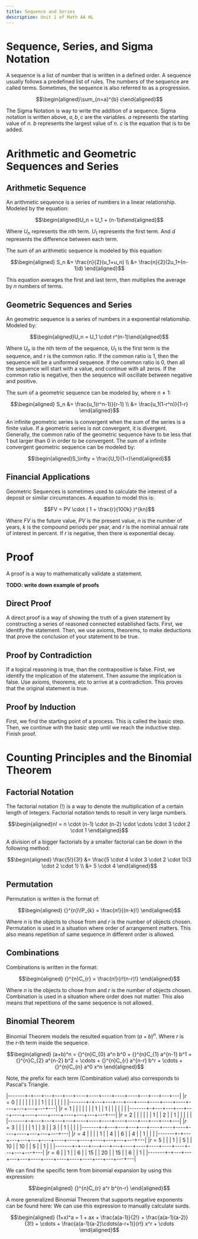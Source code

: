 ```yaml
---
title: Sequence and Series
description: Unit 1 of Math AA HL
---
```


# Sequence, Series, and Sigma Notation

A sequence is a list of number that is written in a defined order.
A sequence usually follows a predefined list of rules.
The numbers of the sequence are called terms.
Sometimes, the sequence is also referred to as a progression.

$$\begin{aligned}\sum_{n=a}^{b} c\end{aligned}$$

The Sigma Notation is way to write the addition of a sequence.
Sigma notation is written above, $a,b,c$ are the variables.
$a$ represents the starting value of $n$.
$b$ represents the largest value of $n$.
$c$ is the equation that is to be added.

# Arithmetic and Geometric Sequences and Series

## Arithmetic Sequence

An arithmetic sequence is a series of numbers in a linear relationship.
Modeled by the equation: 

$$\begin{aligned}U_n = U_1 + (n-1)d\end{aligned}$$

Where $U_n$ represents the nth term. $U_1$ represents the first term.
And $d$ represents the difference between each term.

The sum of an arithmetic sequence is modeled by this equation:

$$\begin{aligned} S_n &= \frac{n}{2}(u_1+u_n) \\ &= \frac{n}{2}(2u_1+(n-1)d) \end{aligned}$$

This equation averages the first and last term, then multiplies the average by $n$ numbers of terms.

## Geometric Sequences and Series

An geometric sequence is a series of numbers in a exponential relationship.
Modeled by: 

$$\begin{aligned}U_n = U_1 \cdot r^(n-1)\end{aligned}$$

Where $U_n$ is the nth term of the sequence, $U_1$ is the first term is the sequence, and $r$ is the common ratio.
If the common ratio is 1, then the sequence will be a uniformed sequence.
If the common ratio is 0, then all the sequence will start with a value, and continue with all zeros.
If the common ratio is negative, then the sequence will oscillate between negative and positive.

The sum of a geometric sequence can be modeled by, where $n \neq 1$:

$$\begin{aligned} S_n &= \frac{u_1(r^n-1)}{r-1} \\ &= \frac{u_1(1-r^n)}{1-r} \end{aligned}$$

An infinite geometric series is convergent when the sum of the series is a finite value.
If a geometric series is not convergent, it is divergent.
Generally, the common ratio of the geometric sequence have to be less that 1 but larger than 0 in order to be convergent. 
The sum of a infinite convergent geometric sequence can be modeled by:

$$\begin{aligned}S_\infty = \frac{U_1}{1-r}\end{aligned}$$

## Financial Applications

Geometric Sequences is sometimes used to calculate the interest of a deposit or similar circumstances. A equation to model this is:

$$FV = PV \cdot ( 1 + \frac{r}{100k} )^{kn}$$

Where $FV$ is the future value, $PV$ is the present value, $n$ is the number of years, $k$ is the compound periods per year, and $r$ is the nominal annual rate of interest in percent.
If $r$ is negative, then there is exponential decay.

# Proof

A proof is a way to mathematically validate a statement.

**TODO: write down example of proofs**

## Direct Proof

A direct proof is a way of showing the truth of a given statement by constructing a series of reasoned connected established facts.
First, we identify the statement.
Then, we use axioms, theorems, to make deductions that prove the conclusion of your statement to be true.

## Proof by Contradiction

If a logical reasoning is true, than the contrapositive is false.
First, we identify the implication of the statement.
Then assume the implication is false.
Use axioms, theorems, etc to arrive at a contradiction.
This proves that the original statement is true.

## Proof by Induction

First, we find the starting point of a process.
This is called the basic step.
Then, we continue with the basic step until we reach the inductive step.
Finish proof.

# Counting Principles and the Binomial Theorem

## Factorial Notation

The factorial notation ($!$) is a way to denote the multiplication of a certain length of integers.
Factorial notation tends to result in very large numbers.

$$\begin{aligned}n! = n \cdot (n-1) \cdot (n-2) \cdot \cdots \cdot 3 \cdot 2 \cdot 1 \end{aligned}$$

A division of a bigger factorials by a smaller factorial can be down in the following method:

$$\begin{aligned} \frac{5!}{3!} &= \frac{5 \cdot 4 \cdot 3 \cdot 2 \cdot 1}{3 \cdot 2 \cdot 1} \\ &= 5 \cdot 4 \end{aligned}$$

## Permutation

Permutation is written is the format of:

$$\begin{aligned} {}^{n}\!P_{k} = \frac{n!}{(n-k)!} \end{aligned}$$ 

Where $n$ is the objects to chose from and $r$ is the number of objects chosen.
Permutation is used in a situation where order of arrangement matters.
This also means repetition of same sequence in different order is allowed.

## Combinations

Combinations is written in the format:

$$\begin{aligned} {}^{n}C_{r} = \frac{n!}{r!(n-r)!} \end{aligned}$$ 

Where $n$ is the objects to chose from and $r$ is the number of objects chosen.
Combination is used in a situation where order does not matter.
This also means that repetitions of the same sequence is not allowed.

## Binomial Theorem

Binomial Theorem models the resulted equation from $(a+b)^n$.
Where $r$ is the r-th term inside the sequence.

$$\begin{aligned} (a+b)^n = {}^{n}C_{0} a^n b^0 + {}^{n}C_{1} a^{n-1} b^1 + {}^{n}C_{2} a^{n-2} b^2 + \cdots + {}^{n}C_{r} a^{n-r} b^r + \cdots + {}^{n}C_{n} a^0 x^n \end{aligned}$$

Note, the prefix for each term (Combination value) also corresponds to Pascal's Triangle.

|-------+-+---+---+---+---+----+----+----+----+----+---+---+---+---|
|$r=0$  | |   |   |   |   |    |    | 1  |    |    |   |   |   |   |
|-------+-+---+---+---+---+----+----+----+----+----+---+---+---+---|
|$r=1$  | |   |   |   |   |    | 1  |    | 1  |    |   |   |   |   |
|-------+-+---+---+---+---+----+----+----+----+----+---+---+---+---|
|$r=2$  | |   |   |   |   | 1  |    | 2  |    | 1  |   |   |   |   |
|-------+-+---+---+---+---+----+----+----+----+----+---+---+---+---|
|$r=3$  | |   |   |   | 1 |    | 3  |    | 3  |    | 1 |   |   |   |
|-------+-+---+---+---+---+----+----+----+----+----+---+---+---+---|
|$r=4$  | |   |   | 1 |   | 4  |    | 6  |    | 4  |   | 1 |   |   |
|-------+-+---+---+---+---+----+----+----+----+----+---+---+---+---|
|$r=5$  | |   | 1 |   | 5 |    | 10 |    | 10 |    | 5 |   | 1 |   |
|-------+-+---+---+---+---+----+----+----+----+----+---+---+---+---|
|$r=6$  | | 1 |   | 6 |   | 15 |    | 20 |    | 15 |   | 6 |   | 1 |
|-------+-+---+---+---+---+----+----+----+----+----+---+---+---+---|

We can find the specific term from binomial expansion by using this expression:

$$\begin{aligned} {}^{n}C_{r} a^r b^{n-r} \end{aligned}$$

A more generalized Binomial Theorem that supports negative exponents can be found here:
We can use this expression to manually calculate surds.

$$\begin{aligned} (1+x)^a = 1 + ax + \frac{a(a-1)}{2!} + \frac{a(a-1)(a-2)}{3!} + \cdots + \frac{a(a-1)(a-2)\cdots(a-r+1)}{r!} x^r + \cdots \end{aligned}$$
